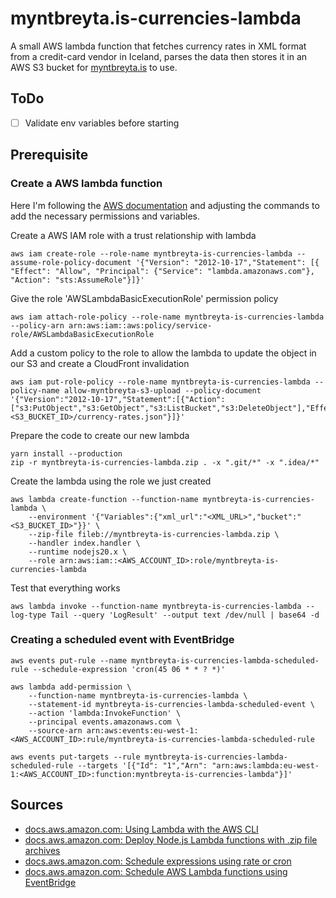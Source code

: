# myntbreyta.is-currencies-lambda

A small AWS lambda function that fetches currency rates in XML format from a credit-card vendor in Iceland,
parses the data then stores it in an AWS S3 bucket for [myntbreyta.is](https://myntbreyta.is) to use.

## ToDo

- [ ] Validate env variables before starting

## Prerequisite

### Create a AWS lambda function

Here I'm following the [AWS documentation](https://docs.aws.amazon.com/lambda/latest/dg/gettingstarted-awscli.html)
and adjusting the commands to add the necessary permissions and variables.

Create a AWS IAM role with a trust relationship with lambda

```shell
aws iam create-role --role-name myntbreyta-is-currencies-lambda --assume-role-policy-document '{"Version": "2012-10-17","Statement": [{ "Effect": "Allow", "Principal": {"Service": "lambda.amazonaws.com"}, "Action": "sts:AssumeRole"}]}'
```

Give the role 'AWSLambdaBasicExecutionRole' permission policy

```shell
aws iam attach-role-policy --role-name myntbreyta-is-currencies-lambda --policy-arn arn:aws:iam::aws:policy/service-role/AWSLambdaBasicExecutionRole
```

Add a custom policy to the role to allow the lambda to update the object in our S3 and create a CloudFront invalidation

```shell
aws iam put-role-policy --role-name myntbreyta-is-currencies-lambda --policy-name allow-myntbreyta-s3-upload --policy-document '{"Version":"2012-10-17","Statement":[{"Action":["s3:PutObject","s3:GetObject","s3:ListBucket","s3:DeleteObject"],"Effect":"Allow","Resource":"arn:aws:s3:::<S3_BUCKET_ID>/currency-rates.json"}]}'
```

Prepare the code to create our new lambda

```shell
yarn install --production
zip -r myntbreyta-is-currencies-lambda.zip . -x ".git/*" -x ".idea/*"
```

Create the lambda using the role we just created

```shell
aws lambda create-function --function-name myntbreyta-is-currencies-lambda \
    --environment '{"Variables":{"xml_url":"<XML_URL>","bucket":"<S3_BUCKET_ID>"}}' \
    --zip-file fileb://myntbreyta-is-currencies-lambda.zip \
    --handler index.handler \
    --runtime nodejs20.x \
    --role arn:aws:iam::<AWS_ACCOUNT_ID>:role/myntbreyta-is-currencies-lambda
```

Test that everything works

```shell
aws lambda invoke --function-name myntbreyta-is-currencies-lambda --log-type Tail --query 'LogResult' --output text /dev/null | base64 -d
```

### Creating a scheduled event with EventBridge

```shell
aws events put-rule --name myntbreyta-is-currencies-lambda-scheduled-rule --schedule-expression 'cron(45 06 * * ? *)'
```

```shell
aws lambda add-permission \
    --function-name myntbreyta-is-currencies-lambda \
    --statement-id myntbreyta-is-currencies-lambda-scheduled-event \
    --action 'lambda:InvokeFunction' \
    --principal events.amazonaws.com \
    --source-arn arn:aws:events:eu-west-1:<AWS_ACCOUNT_ID>:rule/myntbreyta-is-currencies-lambda-scheduled-rule
```

```shell
aws events put-targets --rule myntbreyta-is-currencies-lambda-scheduled-rule --targets '[{"Id": "1","Arn": "arn:aws:lambda:eu-west-1:<AWS_ACCOUNT_ID>:function:myntbreyta-is-currencies-lambda"}]'
```

## Sources

- [docs.aws.amazon.com: Using Lambda with the AWS CLI](https://docs.aws.amazon.com/lambda/latest/dg/gettingstarted-awscli.html)
- [docs.aws.amazon.com: Deploy Node.js Lambda functions with .zip file archives](https://docs.aws.amazon.com/lambda/latest/dg/nodejs-package.html)
- [docs.aws.amazon.com: Schedule expressions using rate or cron](https://docs.aws.amazon.com/lambda/latest/dg/services-cloudwatchevents-expressions.html)
- [docs.aws.amazon.com: Schedule AWS Lambda functions using EventBridge](https://docs.aws.amazon.com/eventbridge/latest/userguide/eb-run-lambda-schedule.html)
